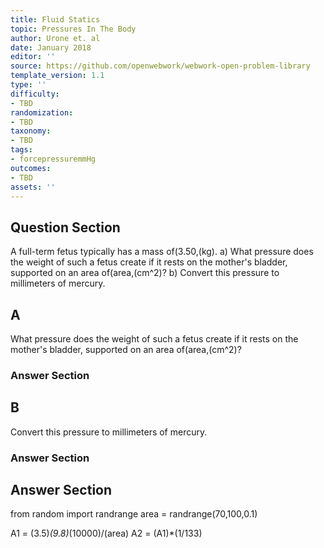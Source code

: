 ```yaml
---
title: Fluid Statics
topic: Pressures In The Body
author: Urone et. al
date: January 2018
editor: ''
source: https://github.com/openwebwork/webwork-open-problem-library
template_version: 1.1
type: ''
difficulty:
- TBD
randomization:
- TBD
taxonomy:
- TBD
tags:
- forcepressuremmHg
outcomes:
- TBD
assets: ''
---
```


## Question Section 

A full-term fetus typically has a mass of(3.50,(kg). 
a) What pressure does the weight of such a fetus create if it rests on the mother's bladder, supported on an area of(area,(cm^2)?
b) Convert this pressure to millimeters of mercury.

## A
What pressure does the weight of such a fetus create if it rests on the mother's bladder, supported on an area of(area,(cm^2)?
### Answer Section
## B
Convert this pressure to millimeters of mercury.
### Answer Section


## Answer Section

from random import randrange
area = randrange(70,100,0.1)

A1 = (3.5)*(9.8)*(10000)/(area)
A2 = (A1)*(1/133)